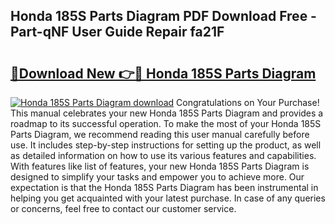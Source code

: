 ## Honda 185S Parts Diagram PDF Download Free - Part-qNF User Guide Repair fa21F

# <h2><a href="http://dfhmr9.blite.top/?on=Honda+185S+Parts+Diagram">🔗Download New 👉🔴 Honda 185S Parts Diagram</a></h2>

[![Honda 185S Parts Diagram download](https://i.imgur.com/lujVjoI.png)](http://dfhmr9.blite.top/?on=Honda+185S+Parts+Diagram)
Congratulations on Your Purchase! This manual celebrates your new Honda 185S Parts Diagram and provides a roadmap to its successful operation. To make the most of your Honda 185S Parts Diagram, we recommend reading this user manual carefully before use. It includes step-by-step instructions for setting up the product, as well as detailed information on how to use its various features and capabilities. With features like list of features, your new Honda 185S Parts Diagram is designed to simplify your tasks and empower you to achieve more. Our expectation is that the Honda 185S Parts Diagram has been instrumental in helping you get acquainted with your latest purchase. In case of any queries or concerns, feel free to contact our customer service.
